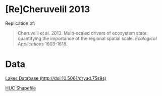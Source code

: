 # [Re]Cheruvelil 2013 

Replication of: 
> Cheruvelil et al. 2013. Multi-scaled drivers of ecosystem state: quantifying the importance of the regional spatial scale. _Ecological Applications_ 1603-1618.

# Data

[Lakes Database (http://doi:10.5061/dryad.75s9s)](datadryad.org/resource/doi:10.5061/dryad.75s9s)

[HUC Shapefile](http://water.usgs.gov/GIS/dsdl/huc250k_shp.zip)

